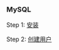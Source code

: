 ### MySQL

Step 1: [安装](https://blog.csdn.net/guorenhao/article/details/124508441)

Step 2: [创建用户](https://mp.weixin.qq.com/s?__biz=MzU5NzUxMzEzNQ==&mid=2247489709&idx=5&sn=d13933fd9eec7682b762c97f63439346&chksm=fe531e6dc924977b99be6c4cc754fb7cdc4909def1de1d2b9e6ee4210b0e3fa5e02ad23ad44c&scene=27)


